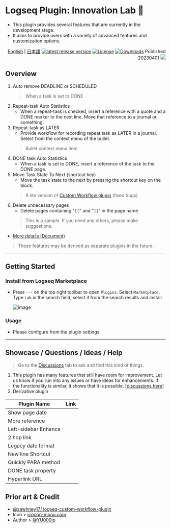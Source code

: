# Logseq Plugin: Innovation Lab 🌱

- This plugin provides several features that are currently in the development stage.
- It aims to provide users with a variety of advanced features and customization options.

<div align="right">

[English](https://github.com/YU000jp/logseq-plugin-some-menu-extender) | [日本語](https://github.com/YU000jp/logseq-plugin-some-menu-extender/blob/main/README.ja.md)
[![latest release version](https://img.shields.io/github/v/release/YU000jp/logseq-plugin-some-menu-extender)](https://github.com/YU000jp/logseq-plugin-some-menu-extender/releases)
[![License](https://img.shields.io/github/license/YU000jp/logseq-plugin-some-menu-extender?color=blue)](https://github.com/YU000jp/logseq-plugin-some-menu-extender/blob/main/LICENSE)
[![Downloads](https://img.shields.io/github/downloads/YU000jp/logseq-plugin-some-menu-extender/total.svg)](https://github.com/YU000jp/logseq-plugin-some-menu-extender/releases)
 Published 20230401 <a href="https://www.buymeacoffee.com/yu000japan"><img src="https://img.buymeacoffee.com/button-api/?text=Buy me a pizza&emoji=🍕&slug=yu000japan&button_colour=FFDD00&font_colour=000000&font_family=Poppins&outline_colour=000000&coffee_colour=ffffff" /></a>
</div>

## Overview

1. Auto remove DEADLINE or SCHEDULED
   > When a task is set to DONE
1. Repeat-task Auto Statistics
   - When a repeat-task is checked, insert a reference with a quote and a DONE marker to the next line. Move that reference to a journal or something.
1. Repeat-task as LATER
   - Provide workflow for recording repeat task as LATER in a journal. Select from the context menu of the bullet.
   > Bullet context menu item
1. DONE task Auto Statistics
   - When a task is set to DONE, insert a reference of the task to the DONE page.
1. Move Task State To Next (shortcut key)
   - Move the task state to the next by pressing the shortcut key on the block.
   > A lite version of [Custom Workflow plugin](https://github.com/sawhney17/logseq-custom-workflow-plugin) (fixed bugs)
1. Delete unnecessary pages
   - Delete pages containing "`[[`" and "`]]`" in the page name
   > This is a sample. If you need any others, please make suggestions.
- [More details (Document)](https://github.com/YU000jp/logseq-plugin-some-menu-extender/wiki/Document)

> These features may be derived as separate plugins in the future.

---

## Getting Started

### Install from Logseq Marketplace

- Press `---` on the top right toolbar to open `Plugins`. Select `Marketplace`. Type `Lab` in the search field, select it from the search results and install.

   ![image](https://github.com/YU000jp/logseq-plugin-some-menu-extender/assets/111847207/32afec53-20ad-41d0-ad54-44cd07a50c67)

### Usage

- Please configure from the plugin settings.

---
## Showcase / Questions / Ideas / Help

> Go to the [Discussions](https://github.com/YU000jp/logseq-plugin-some-menu-extender/discussions) tab to ask and find this kind of things.
1. This plugin has many features that still have room for improvement. Let us know if you run into any issues or have ideas for enhancements. If the functionality is similar, it shows that it is possible. [[discussions here](https://github.com/YU000jp/logseq-plugin-some-menu-extender/discussions)]
1. Derivative plugin

  | Plugin Name | Link |
  |-------------|-------------|
  | Show page date| | [GitHub](https://github.com/YU000jp/logseq-plugin-show-page-date) |
  | More reference| | [GitHub](https://github.com/YU000jp/logseq-plugin-reference-guide) |
  | Left-sidebar Enhance| | [GitHub](https://github.com/YU000jp/logseq-plugin-left-sidebar-enhance) |
  | 2 hop link| | [GitHub](https://github.com/YU000jp/logseq-plugin-two-hop-link) |
  | Legacy date format| | [GitHub](https://github.com/YU000jp/logseq-plugin-legacy-date-format) |
  | New line Shortcut| | [GitHub](https://github.com/YU000jp/logseq-plugin-blank-line) |
  | Quickly PARA method| | [GitHub](https://github.com/YU000jp/logseq-plugin-quickly-para-method) |
  | DONE task property| | [GitHub](https://github.com/YU000jp/logseq-plugin-confirmation-done-task) |
  | Hyperlink URL| | [GitHub](https://github.com/YU000jp/logseq-plugin-confirmation-hyperlink) |

## Prior art & Credit

- [@sawhney17/ logseq-custom-workflow-plugin](https://github.com/sawhney17/logseq-custom-workflow-plugin)
- Icon > [icooon-mono.com](https://icooon-mono.com/12611-%e3%83%a1%e3%83%8b%e3%83%a5%e3%83%bc%e3%81%ae%e3%83%95%e3%83%aa%e3%83%bc%e3%82%a2%e3%82%a4%e3%82%b3%e3%83%b316/)
- Author > [@YU000jp](https://github.com/YU000jp)

